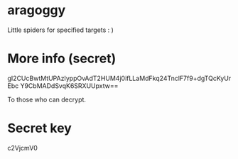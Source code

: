 # aragoggy
Little spiders for specified targets : )

# More info (secret)
gI2CUcBwtMtUPAzIyppOvAdT2HUM4j0ifLLaMdFkq24TnclF7f9+dgTQcKyUrEbc
Y9CbMADdSvqK6SRXUUpxtw==

To those who can decrypt.

# Secret key
c2VjcmV0
